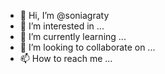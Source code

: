 - 👋 Hi, I’m @soniagraty
- 👀 I’m interested in ...
- 🌱 I’m currently learning ...
- 💞️ I’m looking to collaborate on ...
- 📫 How to reach me ...

<!---
soniagraty/soniagraty is a ✨ special ✨ repository because its `README.md` (this file) appears on your GitHub profile.
You can click the Preview link to take a look at your changes.
--->

